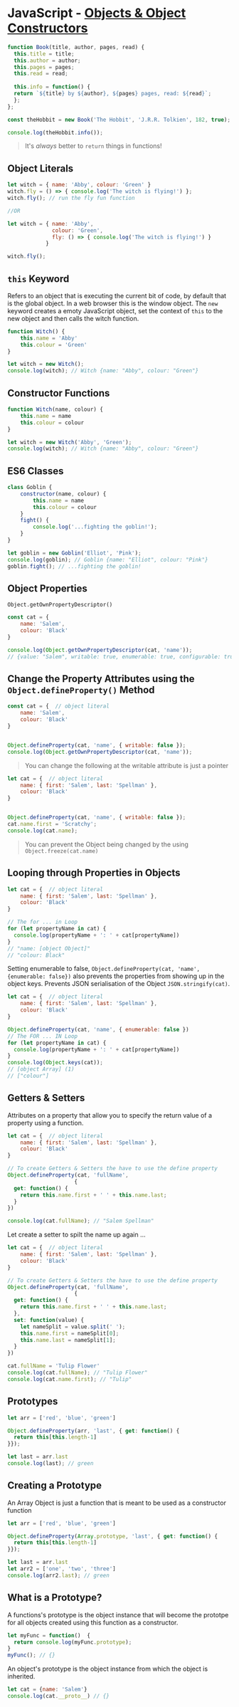 # JavaScript - [Objects & Object Constructors](https://www.theodinproject.com/courses/javascript/lessons/objects-and-object-constructors)

```js
function Book(title, author, pages, read) {
  this.title = title;
  this.author = author;
  this.pages = pages;
  this.read = read;
  
  this.info = function() {
  return `${title} by ${author}, ${pages} pages, read: ${read}`;  
  };
};

const theHobbit = new Book('The Hobbit', 'J.R.R. Tolkien', 182, true);

console.log(theHobbit.info());
```
> It's _always_ better to `return` things in functions!
> 

## Object Literals
```js
let witch = { name: 'Abby', colour: 'Green' }
witch.fly = () => { console.log('The witch is flying!') };
witch.fly(); // run the fly fun function

//OR

let witch = { name: 'Abby',
              colour: 'Green',
              fly: () => { console.log('The witch is flying!') }
            }

witch.fly();
```
## `this` Keyword
Refers to an object that is executing the current bit of code, by default that is the global object.
In a web browser this is the window object. The `new` keyword creates a emoty JavaScript object, set the context of `this` to the new object and then calls the witch function.

```js
function Witch() {
    this.name = 'Abby'
    this.colour = 'Green'
}

let witch = new Witch();
console.log(witch); // Witch {name: "Abby", colour: "Green"}
```
## Constructor Functions
```js
function Witch(name, colour) {
    this.name = name
    this.colour = colour
}

let witch = new Witch('Abby', 'Green');
console.log(witch); // Witch {name: "Abby", colour: "Green"}
```
## ES6 Classes
```js
class Goblin {
    constructor(name, colour) {
        this.name = name
        this.colour = colour
    }
    fight() {
        console.log('...fighting the goblin!');
    }
}

let goblin = new Goblin('Elliot', 'Pink');
console.log(goblin); // Goblin {name: "Elliot", colour: "Pink"}
goblin.fight(); // ...fighting the goblin!
```
## Object Properties
`Object.getOwnPropertyDescriptor()`

```js
const cat = {
    name: 'Salem',
    colour: 'Black'
}

console.log(Object.getOwnPropertyDescriptor(cat, 'name'));
// {value: "Salem", writable: true, enumerable: true, configurable: true}
```
## Change the Property Attributes using the `Object.defineProperty()` Method
```js
const cat = {  // object literal
    name: 'Salem',
    colour: 'Black'
}


Object.defineProperty(cat, 'name', { writable: false });
console.log(Object.getOwnPropertyDescriptor(cat, 'name'));
```
> You can change the following at the writable attribute is just a pointer
```js
let cat = {  // object literal
    name: { first: 'Salem', last: 'Spellman' },
    colour: 'Black'
}


Object.defineProperty(cat, 'name', { writable: false });
cat.name.first = 'Scratchy';
console.log(cat.name);
```
> You can prevent the Object being changed by the using `Object.freeze(cat.name)`

## Looping through Properties in Objects
```js
let cat = {  // object literal
    name: { first: 'Salem', last: 'Spellman' },
    colour: 'Black'
}

// The for ... in Loop
for (let propertyName in cat) {
  console.log(propertyName + ': ' + cat[propertyName])
}
// "name: [object Object]"
// "colour: Black"
```
Setting enumerable to false, `Object.defineProperty(cat, 'name', {enumerable: false})` also prevents the properties from showing up in the object keys.
Prevents JSON serialisation of the Object `JSON.stringify(cat)`.
```js
let cat = {  // object literal
    name: { first: 'Salem', last: 'Spellman' },
    colour: 'Black'
}

Object.defineProperty(cat, 'name', { enumerable: false })
// The FOR ... IN Loop
for (let propertyName in cat) {
  console.log(propertyName + ': ' + cat[propertyName])
}
console.log(Object.keys(cat));
// [object Array] (1)
// ["colour"]
```

## Getters & Setters
Attributes on a property that allow you to specify the return value of a property using a function.
```js
let cat = {  // object literal
    name: { first: 'Salem', last: 'Spellman' },
    colour: 'Black'
}

// To create Getters & Setters the have to use the define property
Object.defineProperty(cat, 'fullName',
                     {
  get: function() {
    return this.name.first + ' ' + this.name.last;
  }
})

console.log(cat.fullName); // "Salem Spellman"
```
Let create a setter to spilt the name up again ...
```js
let cat = {  // object literal
    name: { first: 'Salem', last: 'Spellman' },
    colour: 'Black'
}

// To create Getters & Setters the have to use the define property
Object.defineProperty(cat, 'fullName',
                     {
  get: function() {
    return this.name.first + ' ' + this.name.last;
  },
  set: function(value) {
    let nameSplit = value.split(' ');
    this.name.first = nameSplit[0];
    this.name.last = nameSplit[1];
  }
})

cat.fullName = 'Tulip Flower'
console.log(cat.fullName); // "Tulip Flower"
console.log(cat.name.first); // "Tulip"
```
## Prototypes
```js
let arr = ['red', 'blue', 'green']

Object.defineProperty(arr, 'last', { get: function() {
  return this[this.length-1]
}});

let last = arr.last
console.log(last); // green
```
## Creating a Prototype
An Array Object is just a function that is meant to be used as a constructor function
```js
let arr = ['red', 'blue', 'green']

Object.defineProperty(Array.prototype, 'last', { get: function() {
  return this[this.length-1]
}});

let last = arr.last
let arr2 = ['one', 'two', 'three']
console.log(arr2.last); // green
```
## What is a Prototype?
A functions's prototype is the object instance that will become the prototpe for all objects created using this function as a constructor.
```js
let myFunc = function()  {
  return console.log(myFunc.prototype);
}
myFunc(); // {}
```

An object's prototype is the object instance from which the object is inherited.
```js
let cat = {name: 'Salem'}
console.log(cat.__proto__) // {}
```
